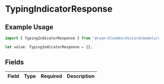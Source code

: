 # TypingIndicatorResponse

## Example Usage

```typescript
import { TypingIndicatorResponse } from "@ryan-blunden/discord/models/components";

let value: TypingIndicatorResponse = {};
```

## Fields

| Field       | Type        | Required    | Description |
| ----------- | ----------- | ----------- | ----------- |